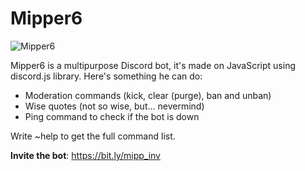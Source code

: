 # Mipper6

![Mipper6](https://mipper6.cf/resources/Mipper6.png)

Mipper6 is a multipurpose Discord bot, it's made on JavaScript using discord.js library.
Here's something he can do:

* Moderation commands (kick, clear (purge), ban and unban)
* Wise quotes (not so wise, but... nevermind)
* Ping command to check if the bot is down

Write ~help to get the full command list.

**Invite the bot**: https://bit.ly/mipp_inv
